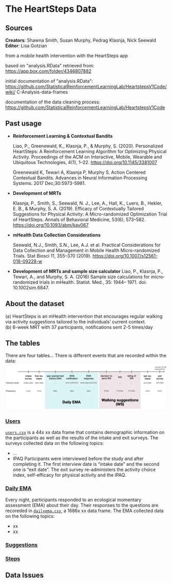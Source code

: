 # The HeartSteps Data

## Sources
**Creators**: Shawna Smith, Susan Murphy, Pedrag Klasnja, Nick Seewald  
**Editor**: Lisa Gotzian

from a mobile health intervention with the HeartSteps app

based on "analysis.RData" retrieved from:
https://app.box.com/folder/4346807882

initial documentation of "analysis.RData":
https://github.com/StatisticalReinforcementLearningLab/HeartstepsV1Code/wiki/			C-Analysis-data-frames

documentation of the data cleaning process:
https://github.com/StatisticalReinforcementLearningLab/HeartstepsV1Code

## Past usage
* **Reinforcement Learning & Contextual Bandits**

  Liao, P., Greenewald, K., Klasnja, P., & Murphy, S. (2020). Personalized HeartSteps: A Reinforcement Learning Algorithm for Optimizing Physical Activity. Proceedings of the ACM on Interactive, Mobile, Wearable and Ubiquitous Technologies, 4(1), 1–22. https://doi.org/10.1145/3381007

  Greenewald K, Tewari A, Klasnja P, Murphy S. Action Centered Contextual Bandits. Advances in Neural Information Processing Systems. 2017 Dec;30:5973-5981.

* **Development of MRTs**

  Klasnja, P., Smith, S., Seewald, N. J., Lee, A., Hall, K., Luers, B., Hekler, E. B., & Murphy, S. A. (2019). Efficacy of Contextually Tailored Suggestions for Physical Activity: A Micro-randomized Optimization Trial of HeartSteps. Annals of Behavioral Medicine, 53(6), 573–582. https://doi.org/10.1093/abm/kay067

* **mHealth Data Collection Considerations**

  Seewald, N.J., Smith, S.N., Lee, A.J. et al. Practical Considerations for Data Collection and Management in Mobile Health Micro-randomized Trials. Stat Biosci 11, 355–370 (2019). https://doi.org/10.1007/s12561-018-09228-w

* **Development of MRTs and sample size calculator**
  Liao, P., Klasnja, P., Tewari, A., and Murphy, S. A. (2016) Sample size calculations for micro‐randomized trials in mHealth. Statist. Med., 35: 1944– 1971. doi: 10.1002sim.6847.



## About the dataset
(a) HeartSteps is an mHealth intervention that encourages regular walking via activity suggestions tailored to the individuals’ current context.  
(b) 6-week MRT with 37 participants, notifications sent 2-5 times/day

## The tables
There are four tables...
There is different events that are recorded within the data:
![plot](HeartStepsTimePoints.png)

### [Users](https://github.com/LisaGotzian/HeartSteps/wiki/1.-users.csv)
[`users.csv`](https://github.com/LisaGotzian/HeartSteps/wiki/1.-users.csv) is a 44x xx data frame that contains demographic information on the participants as well as the results of the intake and exit surveys. The surveys collected data on the following topics:
* ...
* IPAQ
Participants were interviewed before the study and after completing it. The first interview date is “intake date” and the second one is “exit date”. The exit survey re-administers the activity choice index, self-efficacy for physical activity and the IPAQ.

### [Daily EMA](https://github.com/LisaGotzian/HeartSteps/wiki/2.-dailyema.csv)
Every night, participants responded to an ecological momentary assessment (EMA) about their day. Their responses to the questions are recoreded in [`dailyema.csv`](https://github.com/LisaGotzian/HeartSteps/wiki/2.-dailyema.csv), a 1686x xx data frame. The EMA collected data on the following topics:
* xx
* xx

### [Suggestions](https://github.com/LisaGotzian/HeartSteps/wiki/3.-suggestions.csv)

### [Steps](https://github.com/LisaGotzian/HeartSteps/wiki/4.-steps.csv)


## Data Issues
